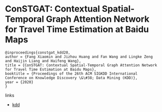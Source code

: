 # ConSTGAT: Contextual Spatial-Temporal Graph Attention Network for Travel Time Estimation at Baidu Maps

```
@inproceedings{constgat_kdd20,
author = {Fang Xiaomin and Jizhou Huang and Fan Wang and Lingke Zeng and Haijin Liang and Haifeng Wang},
title = {ConSTGAT: Contextual Spatial-Temporal Graph Attention Network for Travel Time Estimation at Baidu Maps},
booktitle = {Proceedings of the 26th ACM SIGKDD International Conference on Knowledge Discovery \&\#38; Data Mining (KDD)},
year = {2020}
}
```

links
- [kdd](https://www.kdd.org/kdd2020/accepted-papers/view/constgat-contextual-spatial-temporal-graph-attention-network-for-travel-tim)
